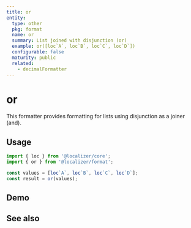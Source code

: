 ```yaml
---
title: or
entity:
  type: other
  pkg: format
  name: or
  summary: List joined with disjunction (or)
  example: or([loc`A`, loc`B`, loc`C`, loc`D`])
  configurable: false
  maturity: public
  related:
    - decimalFormatter
---
```


# or <Package name="format"/>

This formatter provides formatting for lists using disjunction as a joiner (and).

## Usage

```typescript twoslash
import { loc } from '@localizer/core';
import { or } from '@localizer/format';

const values = [loc`A`, loc`B`, loc`C`, loc`D`];
const result = or(values);
```

## Demo

<script setup>
  import { ref } from 'vue';
  import { NFormItem } from 'naive-ui/es/form';
  import { loc } from '@localizer/core';

  const value = [loc`A`, loc`B`, loc`C`, loc`D`];
</script>

<EntityDemo :args="[value]">
</EntityDemo>

## See also

<Entities />
